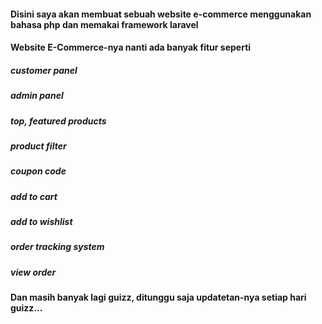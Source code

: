 #### Disini saya akan membuat sebuah website e-commerce menggunakan bahasa php dan memakai framework laravel
#### Website E-Commerce-nya nanti ada banyak fitur seperti
##### customer panel
##### admin panel
##### top, featured products
##### product filter
##### coupon code
##### add to cart
##### add to wishlist
##### order tracking system
##### view order

#### Dan masih banyak lagi guizz, ditunggu saja updatetan-nya setiap hari guizz...
